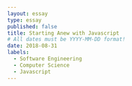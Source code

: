 ```yaml
---
layout: essay
type: essay
published: false
title: Starting Anew with Javascript
# All dates must be YYYY-MM-DD format!
date: 2018-08-31
labels:
  - Software Engineering
  - Computer Science
  - Javascript
---
```


